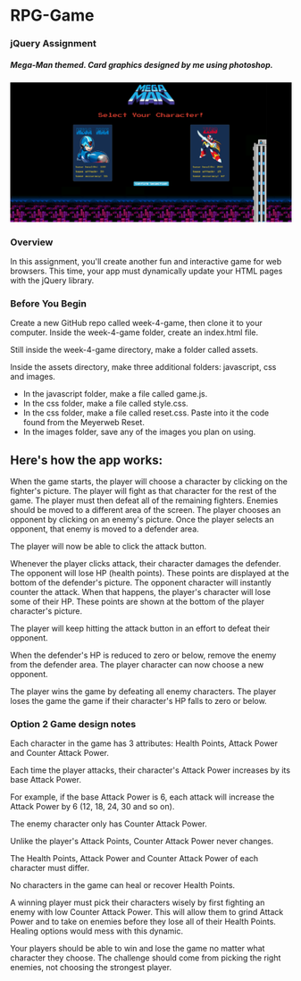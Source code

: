 # RPG-Game

<h3>jQuery Assignment</h3>
<h5>Mega-Man themed. Card graphics designed by me using photoshop.</h5>

<img src="rimages/rpg1.PNG" width="900">


<h3>Overview</h3>

In this assignment, you'll create another fun and interactive game for web browsers. This time, your app must dynamically update your HTML pages with the jQuery library.


<h3>Before You Begin</h3>


Create a new GitHub repo called week-4-game, then clone it to your computer.
Inside the week-4-game folder, create an index.html file.

Still inside the week-4-game directory, make a folder called assets.


Inside the assets directory, make three additional folders: javascript, css and images.

<ul>
<li>In the javascript folder, make a file called game.js.</li>
<li>In the css folder, make a file called style.css.</li>
<li>In the css folder, make a file called reset.css. Paste into it the code found from the Meyerweb Reset.</uli>
<li>In the images folder, save any of the images you plan on using.</li>
</ul>

<h2>Here's how the app works:</h2>



When the game starts, the player will choose a character by clicking on the fighter's picture. The player will fight as that character for the rest of the game.
The player must then defeat all of the remaining fighters. Enemies should be moved to a different area of the screen.
The player chooses an opponent by clicking on an enemy's picture.
Once the player selects an opponent, that enemy is moved to a defender area.

The player will now be able to click the attack button.


Whenever the player clicks attack, their character damages the defender. The opponent will lose HP (health points). These points are displayed at the bottom of the defender's picture. 
The opponent character will instantly counter the attack. When that happens, the player's character will lose some of their HP. These points are shown at the bottom of the player character's picture.





The player will keep hitting the attack button in an effort to defeat their opponent.



When the defender's HP is reduced to zero or below, remove the enemy from the defender area. The player character can now choose a new opponent.



The player wins the game by defeating all enemy characters. The player loses the game the game if their character's HP falls to zero or below.



<h3>Option 2 Game design notes</h3>


Each character in the game has 3 attributes: Health Points, Attack Power and Counter Attack Power.

Each time the player attacks, their character's Attack Power increases by its base Attack Power. 


For example, if the base Attack Power is 6, each attack will increase the Attack Power by 6 (12, 18, 24, 30 and so on).



The enemy character only has Counter Attack Power. 


Unlike the player's Attack Points, Counter Attack Power never changes.


The Health Points, Attack Power and Counter Attack Power of each character must differ.

No characters in the game can heal or recover Health Points. 


A winning player must pick their characters wisely by first fighting an enemy with low Counter Attack Power. This will allow them to grind Attack Power and to take on enemies before they lose all of their Health Points. Healing options would mess with this dynamic.


Your players should be able to win and lose the game no matter what character they choose. The challenge should come from picking the right enemies, not choosing the strongest player.
